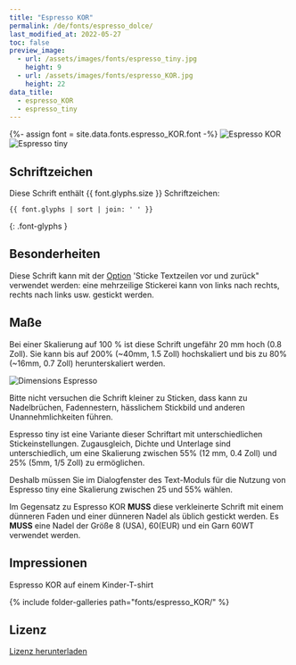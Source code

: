 ```yaml
---
title: "Espresso KOR"
permalink: /de/fonts/espresso_dolce/
last_modified_at: 2022-05-27
toc: false
preview_image:
  - url: /assets/images/fonts/espresso_tiny.jpg
    height: 9
  - url: /assets/images/fonts/espresso_KOR.jpg
    height: 22
data_title:
  - espresso_KOR
  - espresso_tiny
---
```

{%- assign font = site.data.fonts.espresso_KOR.font -%}
![Espresso KOR](/assets/images/fonts/espresso_KOR.jpg)
![Espresso tiny](/assets/images/fonts/espresso_tiny.jpg)

## Schriftzeichen

Diese Schrift enthält  {{ font.glyphs.size }} Schriftzeichen:

```
{{ font.glyphs | sort | join: ' ' }}
```
{: .font-glyphs }

## Besonderheiten

Diese Schrift kann mit der [Option](https://inkstitch.org/de/docs/lettering/#optionen) 'Sticke Textzeilen vor und zurück" verwendet werden: eine mehrzeilige Stickerei kann von links nach rechts, rechts nach links usw. gestickt werden.

## Maße

Bei einer Skalierung auf 100 % ist diese Schrift ungefähr 20 mm hoch (0.8 Zoll).
Sie kann bis auf 200% (~40mm, 1.5 Zoll) hochskaliert und bis zu 80% (~16mm, 0.7 Zoll) herunterskaliert werden.

![Dimensions Espresso](/assets/images/fonts/Sizing/espressosizing.jpg)

Bitte nicht versuchen die Schrift kleiner zu Sticken, dass kann zu Nadelbrüchen, Fadennestern, hässlichem Stickbild und anderen Unannehmlichkeiten führen. 

Espresso tiny ist eine Variante dieser Schriftart mit unterschiedlichen Stickeinstellungen. Zugausgleich, Dichte und Unterlage sind unterschiedlich, um eine Skalierung zwischen 55% (12 mm, 0.4 Zoll) und 25% (5mm, 1/5 Zoll) zu ermöglichen.

Deshalb müssen Sie im Dialogfenster des Text-Moduls für die Nutzung von Espresso tiny eine Skalierung zwischen 25 und 55% wählen.

Im Gegensatz zu Espresso KOR **MUSS** diese verkleinerte Schrift mit einem dünneren Faden und einer dünneren Nadel als üblich gestickt werden. Es **MUSS** eine Nadel der Größe 8 (USA), 60(EUR) und ein Garn 60WT verwendet werden.

## Impressionen

Espresso KOR auf einem Kinder-T-shirt

{% include folder-galleries path="fonts/espresso_KOR/" %}

## Lizenz

[Lizenz herunterladen](https://github.com/inkstitch/inkstitch/tree/main/fonts/espresso_KOR/LICENSE)
